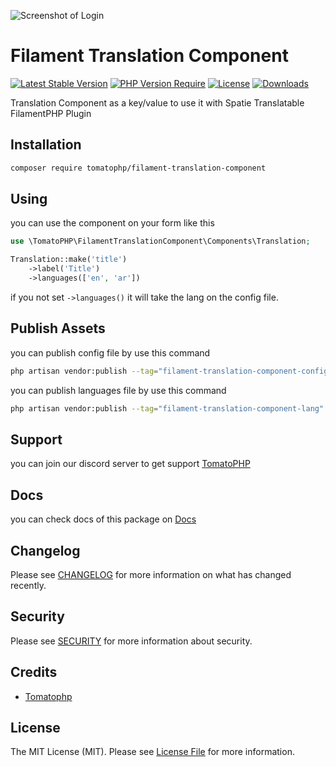![Screenshot of Login](https://raw.githubusercontent.com/tomatophp/filament-translation-component/master/arts/3x1io-tomato-translation-component.jpeg)

# Filament Translation Component

[![Latest Stable Version](https://poser.pugx.org/tomatophp/filament-translation-component/version.svg)](https://packagist.org/packages/tomatophp/filament-translation-component)
[![PHP Version Require](http://poser.pugx.org/tomatophp/filament-translation-component/require/php)](https://packagist.org/packages/tomatophp/filament-translation-component)
[![License](https://poser.pugx.org/tomatophp/filament-translation-component/license.svg)](https://packagist.org/packages/tomatophp/filament-translation-component)
[![Downloads](https://poser.pugx.org/tomatophp/filament-translation-component/d/total.svg)](https://packagist.org/packages/tomatophp/filament-translation-component)

Translation Component as a key/value to use it with Spatie Translatable FilamentPHP Plugin

## Installation

```bash
composer require tomatophp/filament-translation-component
```

## Using

you can use the component on your form like this

```php
use \TomatoPHP\FilamentTranslationComponent\Components\Translation;

Translation::make('title')
    ->label('Title')
    ->languages(['en', 'ar'])
```

if you not set `->languages()` it will take the lang on the config file.

## Publish Assets

you can publish config file by use this command

```bash
php artisan vendor:publish --tag="filament-translation-component-config"
```

you can publish languages file by use this command

```bash
php artisan vendor:publish --tag="filament-translation-component-lang"
```

## Support

you can join our discord server to get support [TomatoPHP](https://discord.gg/Xqmt35Uh)

## Docs

you can check docs of this package on [Docs](https://docs.tomatophp.com/plugins/laravel-package-generator)

## Changelog

Please see [CHANGELOG](CHANGELOG.md) for more information on what has changed recently.

## Security

Please see [SECURITY](SECURITY.md) for more information about security.

## Credits

- [Tomatophp](mailto:info@3x1.io)

## License

The MIT License (MIT). Please see [License File](LICENSE.md) for more information.
